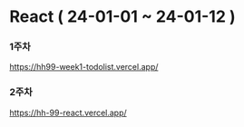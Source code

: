 # React ( 24-01-01 ~ 24-01-12 )

### 1주차
https://hh99-week1-todolist.vercel.app/
### 2주차
https://hh-99-react.vercel.app/
